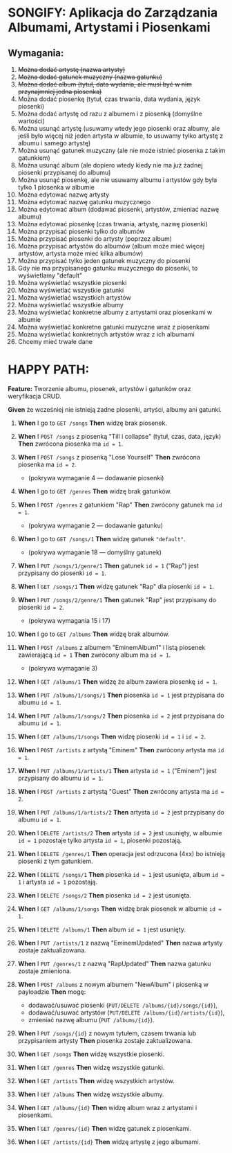 # SONGIFY: Aplikacja do Zarządzania Albumami, Artystami i Piosenkami

## Wymagania:

1. ~~Można dodać artystę (nazwa artysty)~~
2. ~~Można dodać gatunek muzyczny (nazwa gatunku)~~
3. ~~Można dodać album (tytuł, data wydania, ale musi być w nim przynajmniej jedna piosenka)~~
4. Można dodać piosenkę (tytuł, czas trwania, data wydania, język piosenki)
5. Można dodać artystę od razu z albumem i z piosenką (domyślne wartości)
6. Można usunąć artystę (usuwamy wtedy jego piosenki oraz albumy, ale jeśli było więcej niż jeden artysta w albumie, to usuwamy tylko artystę z albumu i samego artystę)
7. Można usunąć gatunek muzyczny (ale nie może istnieć piosenka z takim gatunkiem)
8. Można usunąć album (ale dopiero wtedy kiedy nie ma już żadnej piosenki przypisanej do albumu)
9. Można usunąć piosenkę, ale nie usuwamy albumu i artystów gdy była tylko 1 piosenka w albumie
10. Można edytować nazwę artysty
11. Można edytować nazwę gatunku muzycznego
12. Można edytować album (dodawać piosenki, artystów, zmieniać nazwę albumu)
13. Można edytować piosenkę (czas trwania, artystę, nazwę piosenki)
14. Można przypisać piosenki tylko do albumów
15. Można przypisać piosenki do artysty (poprzez album)
16. Można przypisać artystów do albumów (album może mieć więcej artystów, artysta może mieć kilka albumów)
17. Można przypisać tylko jeden gatunek muzyczny do piosenki
18. Gdy nie ma przypisanego gatunku muzycznego do piosenki, to wyświetlamy "default"
19. Można wyświetlać wszystkie piosenki
20. Można wyświetlać wszystkie gatunki
21. Można wyświetlać wszystkich artystów
22. Można wyświetlać wszystkie albumy
23. Można wyświetlać konkretne albumy z artystami oraz piosenkami w albumie
24. Można wyświetlać konkretne gatunki muzyczne wraz z piosenkami
25. Można wyświetlać konkretnych artystów wraz z ich albumami
26. Chcemy mieć trwałe dane


# HAPPY PATH:

**Feature:** Tworzenie albumu, piosenek, artystów i gatunków oraz weryfikacja CRUD.

**Given** że wcześniej nie istnieją żadne piosenki, artyści, albumy ani gatunki.

1. **When** I go to `GET /songs` **Then** widzę brak piosenek.
2. **When** I `POST /songs` z piosenką "Till i collapse" (tytuł, czas, data, język) **Then** zwrócona piosenka ma `id = 1`.
3. **When** I `POST /songs` z piosenką "Lose Yourself" **Then** zwrócona piosenka ma `id = 2`.
    - (pokrywa wymaganie 4 — dodawanie piosenki)

4. **When** I go to `GET /genres` **Then** widzę brak gatunków.
5. **When** I `POST /genres` z gatunkiem "Rap" **Then** zwrócony gatunek ma `id = 1`.
    - (pokrywa wymaganie 2 — dodawanie gatunku)

6. **When** I go to `GET /songs/1` **Then** widzę gatunek `"default"`.
    - (pokrywa wymaganie 18 — domyślny gatunek)

7. **When** I `PUT /songs/1/genre/1` **Then** gatunek `id = 1` ("Rap") jest przypisany do piosenki `id = 1`.
8. **When** I `GET /songs/1` **Then** widzę gatunek "Rap" dla piosenki `id = 1`.
9. **When** I `PUT /songs/2/genre/1` **Then** gatunek "Rap" jest przypisany do piosenki `id = 2`.
    - (pokrywa wymagania 15 i 17)

10. **When** I go to `GET /albums` **Then** widzę brak albumów.
11. **When** I `POST /albums` z albumem "EminemAlbum1" i listą piosenek zawierającą `id = 1` **Then** zwrócony album ma `id = 1`.
    - (pokrywa wymaganie 3)

12. **When** I `GET /albums/1` **Then** widzę że album zawiera piosenkę `id = 1`.
13. **When** I `PUT /albums/1/songs/1` **Then** piosenka `id = 1` jest przypisana do albumu `id = 1`.
14. **When** I `PUT /albums/1/songs/2` **Then** piosenka `id = 2` jest przypisana do albumu `id = 1`.
15. **When** I `GET /albums/1/songs` **Then** widzę piosenki `id = 1` i `id = 2`.

16. **When** I `POST /artists` z artystą "Eminem" **Then** zwrócony artysta ma `id = 1`.
17. **When** I `PUT /albums/1/artists/1` **Then** artysta `id = 1` ("Eminem") jest przypisany do albumu `id = 1`.

18. **When** I `POST /artists` z artystą "Guest" **Then** zwrócony artysta ma `id = 2`.
19. **When** I `PUT /albums/1/artists/2` **Then** artysta `id = 2` jest przypisany do albumu `id = 1`.

20. **When** I `DELETE /artists/2` **Then** artysta `id = 2` jest usunięty, w albumie `id = 1` pozostaje tylko artysta `id = 1`, piosenki pozostają.

21. **When** I `DELETE /genres/1` **Then** operacja jest odrzucona (4xx) bo istnieją piosenki z tym gatunkiem.

22. **When** I `DELETE /songs/1` **Then** piosenka `id = 1` jest usunięta, album `id = 1` i artysta `id = 1` pozostają.
23. **When** I `DELETE /songs/2` **Then** piosenka `id = 2` jest usunięta.
24. **When** I `GET /albums/1/songs` **Then** widzę brak piosenek w albumie `id = 1`.
25. **When** I `DELETE /albums/1` **Then** album `id = 1` jest usunięty.

26. **When** I `PUT /artists/1` z nazwą "EminemUpdated" **Then** nazwa artysty zostaje zaktualizowana.
27. **When** I `PUT /genres/1` z nazwą "RapUpdated" **Then** nazwa gatunku zostaje zmieniona.

28. **When** I `POST /albums` z nowym albumem "NewAlbum" i piosenką w payloadzie **Then** mogę:
    - dodawać/usuwać piosenki (`PUT/DELETE /albums/{id}/songs/{id}`),
    - dodawać/usuwać artystów (`PUT/DELETE /albums/{id}/artists/{id}`),
    - zmieniać nazwę albumu (`PUT /albums/{id}`).

29. **When** I `PUT /songs/{id}` z nowym tytułem, czasem trwania lub przypisaniem artysty **Then** piosenka zostaje zaktualizowana.

30. **When** I `GET /songs` **Then** widzę wszystkie piosenki.
31. **When** I `GET /genres` **Then** widzę wszystkie gatunki.
32. **When** I `GET /artists` **Then** widzę wszystkich artystów.
33. **When** I `GET /albums` **Then** widzę wszystkie albumy.
34. **When** I `GET /albums/{id}` **Then** widzę album wraz z artystami i piosenkami.
35. **When** I `GET /genres/{id}` **Then** widzę gatunek z piosenkami.
36. **When** I `GET /artists/{id}` **Then** widzę artystę z jego albumami.
